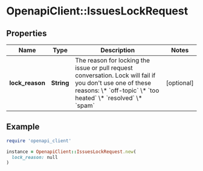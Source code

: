# OpenapiClient::IssuesLockRequest

## Properties

| Name | Type | Description | Notes |
| ---- | ---- | ----------- | ----- |
| **lock_reason** | **String** | The reason for locking the issue or pull request conversation. Lock will fail if you don&#39;t use one of these reasons:   \\* &#x60;off-topic&#x60;   \\* &#x60;too heated&#x60;   \\* &#x60;resolved&#x60;   \\* &#x60;spam&#x60; | [optional] |

## Example

```ruby
require 'openapi_client'

instance = OpenapiClient::IssuesLockRequest.new(
  lock_reason: null
)
```

